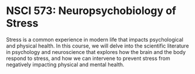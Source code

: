 # NSCI 573: Neuropsychobiology of Stress

Stress is a common experience in modern life that impacts psychological and physical health. In this course, we will delve into the scientific literature in psychology and neuroscience that explores how the brain and the body respond to stress, and how we can intervene to prevent stress from negatively impacting physical and mental health.